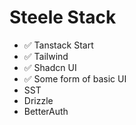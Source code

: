 # Steele Stack
- ✅ Tanstack Start
- ✅ Tailwind
- ✅ Shadcn UI
- ✅ Some form of basic UI
- SST
- Drizzle
- BetterAuth